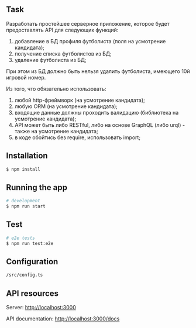 ## Task

Pазработать простейшее серверное приложение, которое будет предоставлять API для следующих функций:
1. добавление в БД профиля футболиста (поля на усмотрение кандидата);
2. получение списка футболистов из БД;
3. удаление футболиста из БД;

При этом из БД должно быть нельзя удалить футболиста, имеющего 10й игровой номер.

Из того, что обязательно использовать:
1. любой http-фреймворк (на усмотрение кандидата);
2. любую ORM (на усмотрение кандидата);
3. входящие данные должны проходить валидацию (библиотека на усмотрение кандидата);
4. API может быть либо RESTful, либо на основе GraphQL (либо urql) - также на усмотрение кандидата;
5. в коде обойтись без require, использовать import;

## Installation

```bash
$ npm install
```

## Running the app

```bash
# development
$ npm run start
```

## Test

```bash
# e2e tests
$ npm run test:e2e
```

## Configuration
```bash
/src/config.ts
```


## API resources

Server: [http://localhost:3000](http://localhost:3000)

API documentation: [http://localhost:3000/docs](http://localhost:3000/docs)
